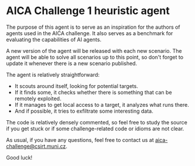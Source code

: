 # AICA Challenge 1 heuristic agent

The purpose of this agent is to serve as an inspiration for the authors of agents used in the AICA challenge. It also serves as a benchmark for evaluating the capabilities of AI agents.

A new version of the agent will be released with each new scenario. The agent will be able to solve all scenarios up to this point, so don't forget to update it whenever there is a new scenario published.

The agent is relatively straightforward:

- It scouts around itself, looking for potential targets.
- If it finds some, it checks whether there is something that can be remotely exploited.
- If it manages to get local access to a target, it analyzes what runs there.
- And if possible, it tries to exfiltrate some interesting data.

The code is relatively densely commented, so feel free to study the source if you get stuck or if some challenge-related code or idioms are not clear.

As usual, if you have any questions, feel free to contact us at aica-challenge@csirt.muni.cz.

Good luck! 